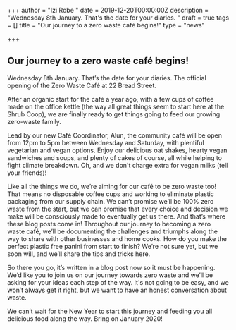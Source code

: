 +++
author = "Izi Robe "
date = 2019-12-20T00:00:00Z
description = "Wednesday 8th January. That's the date for your diaries. "
draft = true
tags = []
title = "Our journey to a zero waste café begins!"
type = "news"

+++
## Our journey to a zero waste café begins!

Wednesday 8th January. That’s the date for your diaries. The official opening of the Zero Waste Café at 22 Bread Street.

After an organic start for the café a year ago, with a few cups of coffee made on the office kettle (the way all great things seem to start here at the Shrub Coop), we are finally ready to get things going to feed our growing zero-waste family.

Lead by our new Café Coordinator, Alun, the community café will be open from 12pm to 5pm between Wednesday and Saturday, with plentiful vegetarian and vegan options. Enjoy our delicious oat shakes, hearty vegan sandwiches and soups, and plenty of cakes of course, all while helping to fight climate breakdown. Oh, and we don't charge extra for vegan milks (tell your friends)!

Like all the things we do, we’re aiming for our café to be zero waste too! That means no disposable coffee cups and working to eliminate plastic packaging from our supply chain. We can’t promise we’ll be 100% zero waste from the start, but we can promise that every choice and decision we make will be consciously made to eventually get us there. And that’s where these blog posts come in! Throughout our journey to becoming a zero waste café, we’ll be documenting the challenges and triumphs along the way to share with other businesses and home cooks. How do you make the perfect plastic free panini from start to finish? We’re not sure yet, but we soon will, and we’ll share the tips and tricks here.

So there you go, it’s written in a blog post now so it must be happening. We’d like you to join us on our journey towards zero waste and we’ll be asking for your ideas each step of the way. It's not going to be easy, and we won’t always get it right, but we want to have an honest conversation about waste. 

We can’t wait for the New Year to start this journey and feeding you all delicious food along the way. Bring on January 2020!